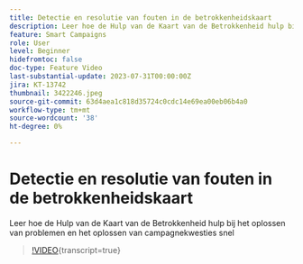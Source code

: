 ```yaml
---
title: Detectie en resolutie van fouten in de betrokkenheidskaart
description: Leer hoe de Hulp van de Kaart van de Betrokkenheid hulp bij het oplossen van problemen en het oplossen van campagnekwesties snel
feature: Smart Campaigns
role: User
level: Beginner
hidefromtoc: false
doc-type: Feature Video
last-substantial-update: 2023-07-31T00:00:00Z
jira: KT-13742
thumbnail: 3422246.jpeg
source-git-commit: 63d4aea1c818d35724c0cdc14e69ea00eb06b4a0
workflow-type: tm+mt
source-wordcount: '38'
ht-degree: 0%

---
```



# Detectie en resolutie van fouten in de betrokkenheidskaart

Leer hoe de Hulp van de Kaart van de Betrokkenheid hulp bij het oplossen van problemen en het oplossen van campagnekwesties snel

>[!VIDEO](https://video.tv.adobe.com/v/3432421/?learn=on&captions=dut){transcript=true}
